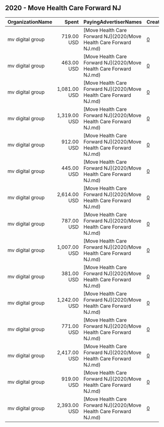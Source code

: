 ## 2020 - Move Health Care Forward NJ 
|OrganizationName|Spent|PayingAdvertiserNames|CreativeUrls|Impressions|Genders|AgeBrackets|CountryCodes|BillingAddresses|CandidateBallotInformation|
|:---|---:|:---|:---|---:|:---|:---|:---|:---|:---|
|mv digital group|719.00 USD|[Move Health Care Forward NJ](2020/Move Health Care Forward NJ.md)|[0](https://www.snap.com/political-ads/asset/08ff0a2428a76c01fc6e3b969f679aea2f7da37c4f4a20e9a0696712dc0fb35f?mediaType=jpg)|339,237|||united states|"One, World Trade Center ,new york,10007,US"|Move Health Care Forward NJ|
|mv digital group|463.00 USD|[Move Health Care Forward NJ](2020/Move Health Care Forward NJ.md)|[0](https://www.snap.com/political-ads/asset/2fee43e49253b2b2a6ea66432ac87b275da62c3e9690821aae24ed1eb15bd4e6?mediaType=jpg)|142,542|||united states|"One, World Trade Center ,new york,10007,US"|Move Health Care Forward NJ|
|mv digital group|1,081.00 USD|[Move Health Care Forward NJ](2020/Move Health Care Forward NJ.md)|[0](https://www.snap.com/political-ads/asset/d2349d2b972a12aa3d2f12bda27dbe314583ab696f728f4d7b72c1b4d8e786c7?mediaType=mp4)|316,573|||united states|"One, World Trade Center ,new york,10007,US"|Move Health Care Forward NJ|
|mv digital group|1,319.00 USD|[Move Health Care Forward NJ](2020/Move Health Care Forward NJ.md)|[0](https://www.snap.com/political-ads/asset/63422085f10df5cb265b25c142fbc814cba02a897046a4153a3d442eb5ee0bb4?mediaType=jpg)|460,915|||united states|"One, World Trade Center ,new york,10007,US"|Move Health Care Forward NJ|
|mv digital group|912.00 USD|[Move Health Care Forward NJ](2020/Move Health Care Forward NJ.md)|[0](https://www.snap.com/political-ads/asset/2fee43e49253b2b2a6ea66432ac87b275da62c3e9690821aae24ed1eb15bd4e6?mediaType=jpg)|232,123|||united states|"One, World Trade Center ,new york,10007,US"|Move Health Care Forward NJ|
|mv digital group|445.00 USD|[Move Health Care Forward NJ](2020/Move Health Care Forward NJ.md)|[0](https://www.snap.com/political-ads/asset/911de912d671370fdb0d06d075b6b1895085f08cbeae84a86b5533a00ccc5a9f?mediaType=mp4)|165,189|||united states|"One, World Trade Center ,new york,10007,US"|Move Health Care Forward NJ|
|mv digital group|2,614.00 USD|[Move Health Care Forward NJ](2020/Move Health Care Forward NJ.md)|[0](https://www.snap.com/political-ads/asset/08ff0a2428a76c01fc6e3b969f679aea2f7da37c4f4a20e9a0696712dc0fb35f?mediaType=jpg)|838,743|||united states|"One, World Trade Center ,new york,10007,US"|Move Health Care Forward NJ|
|mv digital group|787.00 USD|[Move Health Care Forward NJ](2020/Move Health Care Forward NJ.md)|[0](https://www.snap.com/political-ads/asset/911de912d671370fdb0d06d075b6b1895085f08cbeae84a86b5533a00ccc5a9f?mediaType=mp4)|212,467|||united states|"One, World Trade Center ,new york,10007,US"|Move Health Care Forward NJ|
|mv digital group|1,007.00 USD|[Move Health Care Forward NJ](2020/Move Health Care Forward NJ.md)|[0](https://www.snap.com/political-ads/asset/63422085f10df5cb265b25c142fbc814cba02a897046a4153a3d442eb5ee0bb4?mediaType=jpg)|188,005|||united states|"One, World Trade Center ,new york,10007,US"|Move Health Care Forward NJ|
|mv digital group|381.00 USD|[Move Health Care Forward NJ](2020/Move Health Care Forward NJ.md)|[0](https://www.snap.com/political-ads/asset/983840f8c224620fd66a177fe41ff79270597cf832ca31e1d766d9373f17f080?mediaType=jpg)|114,418|||united states|"One, World Trade Center ,new york,10007,US"|Move Health Care Forward NJ|
|mv digital group|1,242.00 USD|[Move Health Care Forward NJ](2020/Move Health Care Forward NJ.md)|[0](https://www.snap.com/political-ads/asset/fa9e8ba6acecf3b727c11c302a923e71172f0fb16e03f9804499b5fabcd1eb30?mediaType=mp4)|420,891|||united states|"One, World Trade Center ,new york,10007,US"|Move Health Care Forward NJ|
|mv digital group|771.00 USD|[Move Health Care Forward NJ](2020/Move Health Care Forward NJ.md)|[0](https://www.snap.com/political-ads/asset/d2349d2b972a12aa3d2f12bda27dbe314583ab696f728f4d7b72c1b4d8e786c7?mediaType=mp4)|240,796|||united states|"One, World Trade Center ,new york,10007,US"|Move Health Care Forward NJ|
|mv digital group|2,417.00 USD|[Move Health Care Forward NJ](2020/Move Health Care Forward NJ.md)|[0](https://www.snap.com/political-ads/asset/737ded1ac63f8cc06ddaffc468d9e6bce90afe0d4230fb06602113275f543e04?mediaType=mp4)|530,350|||united states|"One, World Trade Center ,new york,10007,US"|Move Health Care Forward NJ|
|mv digital group|919.00 USD|[Move Health Care Forward NJ](2020/Move Health Care Forward NJ.md)|[0](https://www.snap.com/political-ads/asset/983840f8c224620fd66a177fe41ff79270597cf832ca31e1d766d9373f17f080?mediaType=jpg)|228,810|||united states|"One, World Trade Center ,new york,10007,US"|Move Health Care Forward NJ|
|mv digital group|2,393.00 USD|[Move Health Care Forward NJ](2020/Move Health Care Forward NJ.md)|[0](https://www.snap.com/political-ads/asset/737ded1ac63f8cc06ddaffc468d9e6bce90afe0d4230fb06602113275f543e04?mediaType=mp4)|908,681|||united states|"One, World Trade Center ,new york,10007,US"|Move Health Care Forward NJ|
